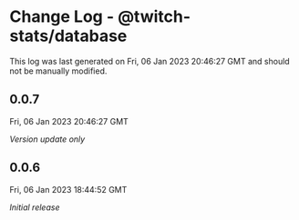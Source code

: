 # Change Log - @twitch-stats/database

This log was last generated on Fri, 06 Jan 2023 20:46:27 GMT and should not be manually modified.

## 0.0.7
Fri, 06 Jan 2023 20:46:27 GMT

_Version update only_

## 0.0.6
Fri, 06 Jan 2023 18:44:52 GMT

_Initial release_

